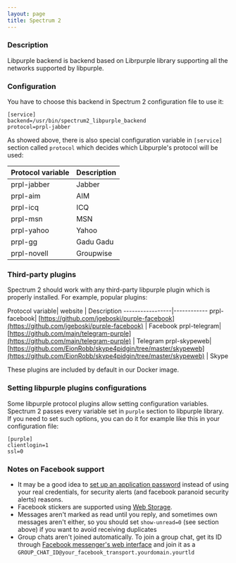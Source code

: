 ```yaml
---
layout: page
title: Spectrum 2
---
```


### Description

Libpurple backend is backend based on Librpurple library supporting all the networks supported by libpurple.

### Configuration

You have to choose this backend in Spectrum 2 configuration file to use it:

	[service]
	backend=/usr/bin/spectrum2_libpurple_backend
	protocol=prpl-jabber

As showed above, there is also special configuration variable in `[service]` section called `protocol` which decides which Libpurple's protocol will be used:

Protocol variable| Description
-----------------|------------
prpl-jabber| Jabber
prpl-aim|AIM
prpl-icq|ICQ
prpl-msn|MSN
prpl-yahoo|Yahoo
prpl-gg|Gadu Gadu
prpl-novell|Groupwise

### Third-party plugins

Spectrum 2 should work with any third-party libpurple plugin which is properly installed. For example, popular plugins:

Protocol variable| website | Description
-----------------|------------
prpl-facebook| [https://github.com/jgeboski/purple-facebook](https://github.com/jgeboski/purple-facebook) | Facebook
prpl-telegram| [https://github.com/majn/telegram-purple](https://github.com/majn/telegram-purple) | Telegram
prpl-skypeweb| [https://github.com/EionRobb/skype4pidgin/tree/master/skypeweb](https://github.com/EionRobb/skype4pidgin/tree/master/skypeweb) | Skype

These plugins are included by default in our Docker image.

### Setting libpurple plugins configurations

Some libpurple protocol plugins allow setting configuration variables. Spectrum 2 passes every variable set in `purple` section to libpurple library. If you need to set such options, you can do it for example like this in your configuration file:

	[purple]
	clientlogin=1
	ssl=0

### Notes on Facebook support

- It may be a good idea to [set up an application password](https://www.facebook.com/help/249378535085386/) instead of using your real credentials, for security alerts (and facebook paranoid security alerts) reasons.
- Facebook stickers are supported using [Web Storage](../configuration/web_storage.html).
- Messages aren't marked as read until you reply, and sometimes own messages aren't either, so you should set `show-unread=0` (see section above) if you want to avoid receiving duplicates
- Group chats aren't joined automatically. To join a group chat, get its ID through [Facebook messenger's web interface](https://www.messenger.com) and join it as a `GROUP_CHAT_ID@your_facebook_transport.yourdomain.yourtld`
